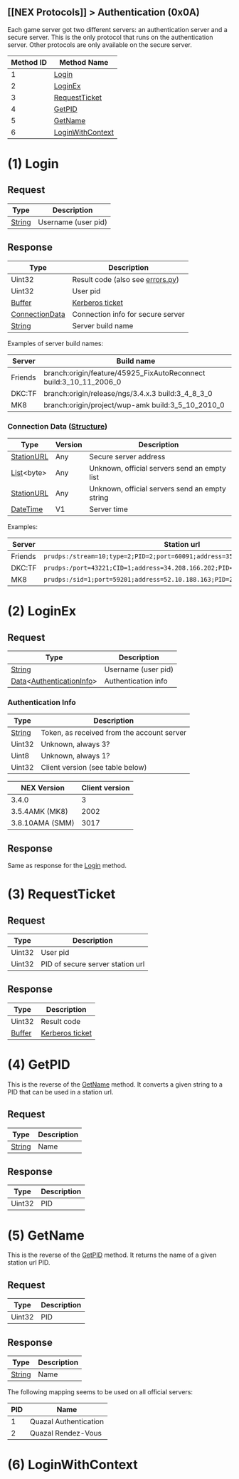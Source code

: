 [[NEX Protocols]] > Authentication (0x0A)
---

Each game server got two different servers: an authentication server and a secure server. This is the only protocol that runs on the authentication server. Other protocols are only available on the secure server.

| Method ID | Method Name |
| --- | --- |
| 1 | [Login](#1-login) |
| 2 | [LoginEx](#2-loginex) |
| 3 | [RequestTicket](#3-requestticket) |
| 4 | [GetPID](#4-getpid) |
| 5 | [GetName](#5-getname) |
| 6 | [LoginWithContext](#6-loginwithcontext) |

# (1) Login
## Request
| Type | Description |
| --- | --- |
| [String] | Username (user pid) |

## Response
| Type | Description |
| --- | --- |
| Uint32 | Result code (also see [errors.py](https://github.com/Kinnay/NintendoClients/blob/master/nintendo/nex/errors.py)) |
| Uint32 | User pid |
| [Buffer] | [Kerberos ticket](Kerberos-Authentication#kerberos-ticket) |
| [ConnectionData](#connection-data-structure) | Connection info for secure server |
| [String] | Server build name |

Examples of server build names:

| Server | Build name |
| --- | --- |
| Friends | branch:origin/feature/45925_FixAutoReconnect build:3_10_11_2006_0 |
| DKC:TF | branch:origin/release/ngs/3.4.x.3 build:3_4_8_3_0 |
| MK8 | branch:origin/project/wup-amk build:3_5_10_2010_0 |

### Connection Data ([Structure])
| Type | Version | Description |
| --- | --- | --- |
| [StationURL] | Any | Secure server address |
| [List]&lt;byte&gt; | Any | Unknown, official servers send an empty list |
| [StationURL] | Any | Unknown, official servers send an empty string |
| [DateTime] | V1 | Server time |

Examples:

| Server | Station url |
| --- | --- |
| Friends | `prudps:/stream=10;type=2;PID=2;port=60091;address=35.162.205.114;sid=1;CID=1` |
| DKC:TF | `prudps:/port=43221;CID=1;address=34.208.166.202;PID=2;stream=10;type=2;sid=1` |
| MK8 | `prudps:/sid=1;port=59201;address=52.10.188.163;PID=2;stream=10;type=2;CID=1` |

# (2) LoginEx
## Request
| Type | Description |
| --- | --- |
| [String] | Username (user pid) |
| [Data]&lt;[AuthenticationInfo](#authentication-info)&gt; | Authentication info |

### Authentication Info
| Type | Description |
| --- | --- |
| [String] | Token, as received from the account server |
| Uint32 | Unknown, always 3? |
| Uint8 | Unknown, always 1? |
| Uint32 | Client version (see table below) |

| NEX Version | Client version |
| --- | --- |
| 3.4.0 | 3 |
| 3.5.4AMK (MK8) | 2002 |
| 3.8.10AMA (SMM) | 3017 |

## Response
Same as response for the [Login](#1-login) method.

# (3) RequestTicket
## Request
| Type | Description |
| --- | --- |
| Uint32 | User pid |
| Uint32 | PID of secure server station url |

## Response
| Type | Description |
| --- | --- |
| Uint32 | Result code |
| [Buffer] | [Kerberos ticket](Kerberos-Authentication#kerberos-ticket) |

# (4) GetPID
This is the reverse of the [GetName](#5-getname) method. It converts a given string to a PID that can be used in a station url.

## Request
| Type | Description |
| --- | --- |
| [String] | Name |

## Response
| Type | Description |
| --- | --- |
| Uint32 | PID |

# (5) GetName
This is the reverse of the [GetPID](#4-getpid) method. It returns the name of a given station url PID.

## Request
| Type | Description |
| --- | --- |
| Uint32 | PID |

## Response
| Type | Description |
| --- | --- |
| [String] | Name |

The following mapping seems to be used on all official servers:

| PID | Name |
| --- | --- |
| 1 | Quazal Authentication |
| 2 | Quazal Rendez-Vous |

# (6) LoginWithContext

[String]: NEX-Common-Types#string
[Buffer]: NEX-Common-Types#buffer
[Structure]: NEX-Common-Types#structure
[StationURL]: NEX-Common-Types#station-url
[List]: NEX-Common-Types#list
[DateTime]: NEX-Common-Types#date-time
[Data]: NEX-Common-Types#any-data-holder